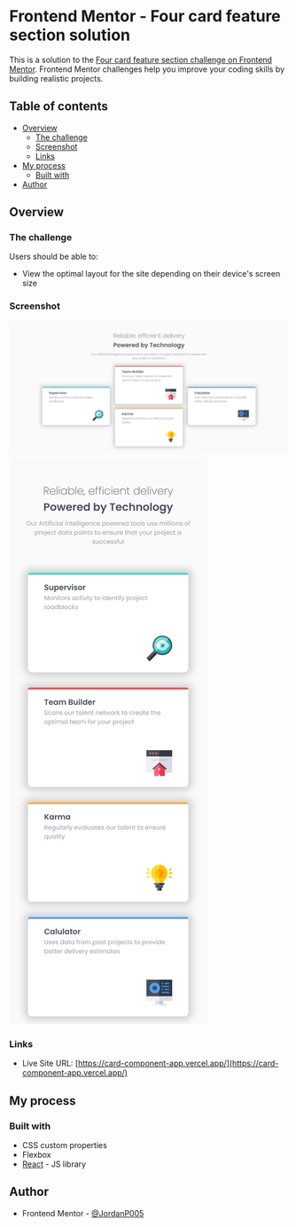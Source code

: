 # Frontend Mentor - Four card feature section solution

This is a solution to the [Four card feature section challenge on Frontend Mentor](https://www.frontendmentor.io/challenges/four-card-feature-section-weK1eFYK). Frontend Mentor challenges help you improve your coding skills by building realistic projects.

## Table of contents

- [Overview](#overview)
  - [The challenge](#the-challenge)
  - [Screenshot](#screenshot)
  - [Links](#links)
- [My process](#my-process)
  - [Built with](#built-with)
- [Author](#author)

## Overview

### The challenge

Users should be able to:

- View the optimal layout for the site depending on their device's screen size

### Screenshot

![](./screenshots/card-app.png)
![](./screenshots/card-app-iPhone%20XR.png)

### Links

- Live Site URL: [https://card-component-app.vercel.app/](https://card-component-app.vercel.app/)

## My process

### Built with

- CSS custom properties
- Flexbox
- [React](https://reactjs.org/) - JS library

## Author

- Frontend Mentor - [@JordanP005](https://www.frontendmentor.io/profile/@JordanP005)

